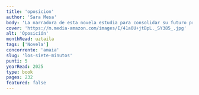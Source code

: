 ```yaml
---
title: 'oposicion'
author: 'Sara Mesa'
body: 'La narradora de esta novela estudia para consolidar su futuro profesional. Ha conseguido un puesto de interina en una oficina administrativa, y afrontar una oposición parece ser el paso lógico en su carrera'
cover: 'https://m.media-amazon.com/images/I/41a0U+jtBpL._SY385_.jpg'
alt: 'Oposición'
monthRead: uztaila
tags: ['Novela']
concorrente: 'amaia'
slug: 'los-siete-minutos'
punti: 5
yearRead: 2025
type: book
pages: 232
featured: false
---
```

